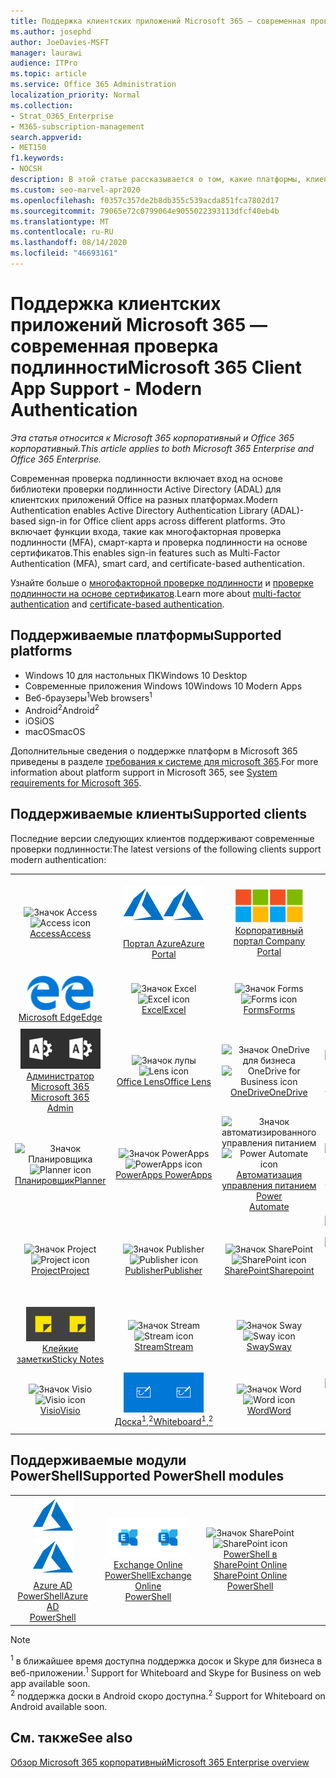 ```yaml
---
title: Поддержка клиентских приложений Microsoft 365 — современная проверка подлинности
ms.author: josephd
author: JoeDavies-MSFT
manager: laurawi
audience: ITPro
ms.topic: article
ms.service: Office 365 Administration
localization_priority: Normal
ms.collection:
- Strat_O365_Enterprise
- M365-subscription-management
search.appverid:
- MET150
f1.keywords:
- NOCSH
description: В этой статье рассказывается о том, какие платформы, клиенты и модули PowerShell поддерживают современные проверки подлинности для Microsoft 365.
ms.custom: seo-marvel-apr2020
ms.openlocfilehash: f0357c357de2b8db355c539acda851fca7802d17
ms.sourcegitcommit: 79065e72c0799064e9055022393113dfcf40eb4b
ms.translationtype: MT
ms.contentlocale: ru-RU
ms.lasthandoff: 08/14/2020
ms.locfileid: "46693161"
---
```

# <a name="microsoft-365-client-app-support---modern-authentication"></a><span data-ttu-id="7bb14-103">Поддержка клиентских приложений Microsoft 365 — современная проверка подлинности</span><span class="sxs-lookup"><span data-stu-id="7bb14-103">Microsoft 365 Client App Support - Modern Authentication</span></span>

<span data-ttu-id="7bb14-104">*Эта статья относится к Microsoft 365 корпоративный и Office 365 корпоративный.*</span><span class="sxs-lookup"><span data-stu-id="7bb14-104">*This article applies to both Microsoft 365 Enterprise and Office 365 Enterprise.*</span></span>

<span data-ttu-id="7bb14-105">Современная проверка подлинности включает вход на основе библиотеки проверки подлинности Active Directory (ADAL) для клиентских приложений Office на разных платформах.</span><span class="sxs-lookup"><span data-stu-id="7bb14-105">Modern Authentication enables Active Directory Authentication Library (ADAL)-based sign-in for Office client apps across different platforms.</span></span> <span data-ttu-id="7bb14-106">Это включает функции входа, такие как многофакторная проверка подлинности (MFA), смарт-карта и проверка подлинности на основе сертификатов.</span><span class="sxs-lookup"><span data-stu-id="7bb14-106">This enables sign-in features such as Multi-Factor Authentication (MFA), smart card, and certificate-based authentication.</span></span>

<span data-ttu-id="7bb14-107">Узнайте больше о [многофакторной проверке подлинности](https://docs.microsoft.com/azure/active-directory/authentication/multi-factor-authentication) и [проверке подлинности на основе сертификатов](https://docs.microsoft.com/azure/active-directory/active-directory-certificate-based-authentication-get-started).</span><span class="sxs-lookup"><span data-stu-id="7bb14-107">Learn more about [multi-factor authentication](https://docs.microsoft.com/azure/active-directory/authentication/multi-factor-authentication) and [certificate-based authentication](https://docs.microsoft.com/azure/active-directory/active-directory-certificate-based-authentication-get-started).</span></span>

## <a name="supported-platforms"></a><span data-ttu-id="7bb14-108">Поддерживаемые платформы</span><span class="sxs-lookup"><span data-stu-id="7bb14-108">Supported platforms</span></span>

 - <span data-ttu-id="7bb14-109">Windows 10 для настольных ПК</span><span class="sxs-lookup"><span data-stu-id="7bb14-109">Windows 10 Desktop</span></span>
 - <span data-ttu-id="7bb14-110">Современные приложения Windows 10</span><span class="sxs-lookup"><span data-stu-id="7bb14-110">Windows 10 Modern Apps</span></span>
 - <span data-ttu-id="7bb14-111">Веб-браузеры<sup>1</sup></span><span class="sxs-lookup"><span data-stu-id="7bb14-111">Web browsers<sup>1</sup></span></span>
 - <span data-ttu-id="7bb14-112">Android<sup>2</sup></span><span class="sxs-lookup"><span data-stu-id="7bb14-112">Android<sup>2</sup></span></span>
 - <span data-ttu-id="7bb14-113">iOS</span><span class="sxs-lookup"><span data-stu-id="7bb14-113">iOS</span></span>
 - <span data-ttu-id="7bb14-114">macOS</span><span class="sxs-lookup"><span data-stu-id="7bb14-114">macOS</span></span>

<span data-ttu-id="7bb14-115">Дополнительные сведения о поддержке платформ в Microsoft 365 приведены в разделе [требования к системе для microsoft 365](https://products.office.com/office-system-requirements).</span><span class="sxs-lookup"><span data-stu-id="7bb14-115">For more information about platform support in Microsoft 365, see [System requirements for Microsoft 365](https://products.office.com/office-system-requirements).</span></span>

## <a name="supported-clients"></a><span data-ttu-id="7bb14-116">Поддерживаемые клиенты</span><span class="sxs-lookup"><span data-stu-id="7bb14-116">Supported clients</span></span>

<span data-ttu-id="7bb14-117">Последние версии следующих клиентов поддерживают современные проверки подлинности:</span><span class="sxs-lookup"><span data-stu-id="7bb14-117">The latest versions of the following clients support modern authentication:</span></span>

| | | | | | |
|:---:|:---:|:---:|:---:|:---:|:---:|
| <span data-ttu-id="7bb14-118">![Значок Access](../media/o365-access-64x64.png)</span><span class="sxs-lookup"><span data-stu-id="7bb14-118">![Access icon](../media/o365-access-64x64.png)</span></span> <br> [<span data-ttu-id="7bb14-119">Access</span><span class="sxs-lookup"><span data-stu-id="7bb14-119">Access</span></span>](https://products.office.com/access) | <span data-ttu-id="7bb14-120">![Значок Azure](../media/o365-azure-64x64.png)</span><span class="sxs-lookup"><span data-stu-id="7bb14-120">![Azure icon](../media/o365-azure-64x64.png)</span></span> <br> [<span data-ttu-id="7bb14-121"><br>Портал Azure</span><span class="sxs-lookup"><span data-stu-id="7bb14-121">Azure <br> Portal </span></span>](https://azure.microsoft.com/features/azure-portal/) | <span data-ttu-id="7bb14-122">![Значок портала компании](../media/o365-microsoft-64x64.png)</span><span class="sxs-lookup"><span data-stu-id="7bb14-122">![Company portal icon](../media/o365-microsoft-64x64.png)</span></span> <br> [<span data-ttu-id="7bb14-123">Корпоративный <br> портал </span><span class="sxs-lookup"><span data-stu-id="7bb14-123">Company <br> Portal </span></span>](https://docs.microsoft.com/intune-user-help/sign-in-to-the-company-portal) | <span data-ttu-id="7bb14-124">![Значок delve](../media/o365-delve-64x64.png)</span><span class="sxs-lookup"><span data-stu-id="7bb14-124">![Delve icon](../media/o365-delve-64x64.png)</span></span> <br> [<span data-ttu-id="7bb14-125">Delve;</span><span class="sxs-lookup"><span data-stu-id="7bb14-125">Delve</span></span>](https://products.office.com/business/intelligent-search) | <span data-ttu-id="7bb14-126">![Значок Dynamics 365](../media/o365-dynamics365-64x64.png)</span><span class="sxs-lookup"><span data-stu-id="7bb14-126">![Dynamics 365 icon](../media/o365-dynamics365-64x64.png)</span></span> <br> [<span data-ttu-id="7bb14-127">Dynamics 365</span><span class="sxs-lookup"><span data-stu-id="7bb14-127">Dynamics 365</span></span>](https://dynamics.microsoft.com) 
| <span data-ttu-id="7bb14-128">![Значок пограничного сервера](../media/o365-edge-64x64.png)</span><span class="sxs-lookup"><span data-stu-id="7bb14-128">![Edge icon](../media/o365-edge-64x64.png)</span></span> <br> [<span data-ttu-id="7bb14-129">Microsoft Edge</span><span class="sxs-lookup"><span data-stu-id="7bb14-129">Edge</span></span>](https://www.microsoft.com/windows/microsoft-edge) | <span data-ttu-id="7bb14-130">![Значок Excel](../media/o365-excel-64x64.png)</span><span class="sxs-lookup"><span data-stu-id="7bb14-130">![Excel icon](../media/o365-excel-64x64.png)</span></span> <br> [<span data-ttu-id="7bb14-131">Excel</span><span class="sxs-lookup"><span data-stu-id="7bb14-131">Excel</span></span>](https://products.office.com/excel) | <span data-ttu-id="7bb14-132">![Значок Forms](../media/o365-forms-64x64.png)</span><span class="sxs-lookup"><span data-stu-id="7bb14-132">![Forms icon](../media/o365-forms-64x64.png)</span></span> <br> [<span data-ttu-id="7bb14-133">Forms</span><span class="sxs-lookup"><span data-stu-id="7bb14-133">Forms</span></span>](https://flow.microsoft.com/connectors/shared_microsoftforms/microsoft-forms/) | <span data-ttu-id="7bb14-134">![Значок Kaizala](../media/o365-kaizala-64x64.png)</span><span class="sxs-lookup"><span data-stu-id="7bb14-134">![Kaizala icon](../media/o365-kaizala-64x64.png)</span></span> <br> [<span data-ttu-id="7bb14-135">Kaizala</span><span class="sxs-lookup"><span data-stu-id="7bb14-135">Kaizala</span></span>](https://products.office.com/en/business/microsoft-kaizala) | <span data-ttu-id="7bb14-136">![Значок Office.com](../media/o365-office-64x64.png)</span><span class="sxs-lookup"><span data-stu-id="7bb14-136">![Office.com icon](../media/o365-office-64x64.png)</span></span> <br> [<span data-ttu-id="7bb14-137">Office.com</span><span class="sxs-lookup"><span data-stu-id="7bb14-137">Office.com</span></span>](https://www.office.com/) 
| <span data-ttu-id="7bb14-138">![Значок администратора Office 365](../media/o365-o365admin-64x64.png)</span><span class="sxs-lookup"><span data-stu-id="7bb14-138">![Office 365 Admin icon](../media/o365-o365admin-64x64.png)</span></span> <br> [<span data-ttu-id="7bb14-139">Администратор Microsoft 365 <br></span><span class="sxs-lookup"><span data-stu-id="7bb14-139">Microsoft 365 <br> Admin</span></span>](https://products.office.com/business/manage-office-365-admin-app) | <span data-ttu-id="7bb14-140">![Значок лупы](../media/o365-lens-64x64.png)</span><span class="sxs-lookup"><span data-stu-id="7bb14-140">![Lens icon](../media/o365-lens-64x64.png)</span></span> <br> [<span data-ttu-id="7bb14-141">Office Lens</span><span class="sxs-lookup"><span data-stu-id="7bb14-141">Office Lens</span></span>](https://www.microsoft.com/p/office-lens/9wzdncrfj3t8?activetab=pivot%3Aoverviewtab) | <span data-ttu-id="7bb14-142">![Значок OneDrive для бизнеса](../media/o365-OneDrive-64x64.png)</span><span class="sxs-lookup"><span data-stu-id="7bb14-142">![OneDrive for Business icon](../media/o365-OneDrive-64x64.png)</span></span> <br> [<span data-ttu-id="7bb14-143">OneDrive</span><span class="sxs-lookup"><span data-stu-id="7bb14-143">OneDrive</span></span>](https://products.office.com/onedrive-for-business/online-cloud-storage) |  <span data-ttu-id="7bb14-144">![Значок OneNote](../media/o365-OneNote-64x64.png)</span><span class="sxs-lookup"><span data-stu-id="7bb14-144">![OneNote icon](../media/o365-OneNote-64x64.png)</span></span> <br> [<span data-ttu-id="7bb14-145">OneNote</span><span class="sxs-lookup"><span data-stu-id="7bb14-145">OneNote</span></span>](https://products.office.com/onenote) | <span data-ttu-id="7bb14-146">![Значок Outlook](../media/o365-outlook-64x64.png)</span><span class="sxs-lookup"><span data-stu-id="7bb14-146">![Outlook icon](../media/o365-outlook-64x64.png)</span></span> <br> [<span data-ttu-id="7bb14-147">Outlook</span><span class="sxs-lookup"><span data-stu-id="7bb14-147">Outlook</span></span>](https://products.office.com/outlook) 
| <span data-ttu-id="7bb14-148">![Значок Планировщика](../media/o365-planner-64x64.png)</span><span class="sxs-lookup"><span data-stu-id="7bb14-148">![Planner icon](../media/o365-planner-64x64.png)</span></span> <br> [<span data-ttu-id="7bb14-149">Планировщик</span><span class="sxs-lookup"><span data-stu-id="7bb14-149">Planner</span></span>](https://products.office.com/business/task-management-software) | <span data-ttu-id="7bb14-150">![Значок PowerApps](../media/o365-powerapps-64x64.png)</span><span class="sxs-lookup"><span data-stu-id="7bb14-150">![PowerApps icon](../media/o365-powerapps-64x64.png)</span></span> <br> [<span data-ttu-id="7bb14-151">PowerApps </span><span class="sxs-lookup"><span data-stu-id="7bb14-151">PowerApps </span></span>](https://powerapps.microsoft.com) | <span data-ttu-id="7bb14-152">![Значок автоматизированного управления питанием](../media/o365-flow-64x64.png)</span><span class="sxs-lookup"><span data-stu-id="7bb14-152">![Power Automate icon](../media/o365-flow-64x64.png)</span></span> <br> [<span data-ttu-id="7bb14-153">Автоматизация управления питанием <br></span><span class="sxs-lookup"><span data-stu-id="7bb14-153">Power <br> Automate</span></span>](https://flow.microsoft.com) | <span data-ttu-id="7bb14-154">![Значок PowerBI](../media/o365-powerbi-64x64.png)</span><span class="sxs-lookup"><span data-stu-id="7bb14-154">![PowerBI icon](../media/o365-powerbi-64x64.png)</span></span> <br> [<span data-ttu-id="7bb14-155">Power BI</span><span class="sxs-lookup"><span data-stu-id="7bb14-155">Power BI</span></span>](https://powerbi.microsoft.com)| <span data-ttu-id="7bb14-156">![Значок PowerPoint](../media/o365-powerpoint-64x64.png)</span><span class="sxs-lookup"><span data-stu-id="7bb14-156">![PowerPoint icon](../media/o365-powerpoint-64x64.png)</span></span> <br> [<span data-ttu-id="7bb14-157">PowerPoint</span><span class="sxs-lookup"><span data-stu-id="7bb14-157">PowerPoint</span></span>](https://products.office.com/powerpoint) 
| <span data-ttu-id="7bb14-158">![Значок Project](../media/o365-project-64x64.png)</span><span class="sxs-lookup"><span data-stu-id="7bb14-158">![Project icon](../media/o365-project-64x64.png)</span></span> <br> [<span data-ttu-id="7bb14-159">Project</span><span class="sxs-lookup"><span data-stu-id="7bb14-159">Project</span></span>](https://products.office.com/project) | <span data-ttu-id="7bb14-160">![Значок Publisher](../media/o365-publisher-64x64.png)</span><span class="sxs-lookup"><span data-stu-id="7bb14-160">![Publisher icon](../media/o365-publisher-64x64.png)</span></span> <br> [<span data-ttu-id="7bb14-161">Publisher</span><span class="sxs-lookup"><span data-stu-id="7bb14-161">Publisher</span></span>](https://products.office.com/publisher) | <span data-ttu-id="7bb14-162">![Значок SharePoint](../media/o365-sharepoint-64x64.png)</span><span class="sxs-lookup"><span data-stu-id="7bb14-162">![SharePoint icon](../media/o365-sharepoint-64x64.png)</span></span> <br> [<span data-ttu-id="7bb14-163">SharePoint</span><span class="sxs-lookup"><span data-stu-id="7bb14-163">Sharepoint</span></span>](https://products.office.com/sharepoint) | <span data-ttu-id="7bb14-164">![Значок Skype для бизнеса](../media/o365-skypeforbusiness-64x64.png)</span><span class="sxs-lookup"><span data-stu-id="7bb14-164">![Skype for Business icon](../media/o365-skypeforbusiness-64x64.png)</span></span> <br> [<span data-ttu-id="7bb14-165">Skype для <br> бизнеса<sup>1</sup></span><span class="sxs-lookup"><span data-stu-id="7bb14-165">Skype for <br> Business<sup>1</sup></span></span>](https://www.skype.com/business/) | <span data-ttu-id="7bb14-166">![Значок StaffHub](../media/o365-staffhub-64x64.png)</span><span class="sxs-lookup"><span data-stu-id="7bb14-166">![StaffHub icon](../media/o365-staffhub-64x64.png)</span></span> <br> [<span data-ttu-id="7bb14-167">StaffHub</span><span class="sxs-lookup"><span data-stu-id="7bb14-167">StaffHub</span></span>](https://products.office.com/microsoft-staffhub/staff-scheduling-software)
| <span data-ttu-id="7bb14-168">![Значок клейких заметок](../media/o365-stickynotes-64x64.png)</span><span class="sxs-lookup"><span data-stu-id="7bb14-168">![Sticky Notes icon](../media/o365-stickynotes-64x64.png)</span></span> <br> [<span data-ttu-id="7bb14-169">Клейкие заметки</span><span class="sxs-lookup"><span data-stu-id="7bb14-169">Sticky Notes</span></span>](https://www.microsoft.com/p/microsoft-sticky-notes/9nblggh4qghw) | <span data-ttu-id="7bb14-170">![Значок Stream](../media/o365-stream-64x64.png)</span><span class="sxs-lookup"><span data-stu-id="7bb14-170">![Stream icon](../media/o365-stream-64x64.png)</span></span> <br> [<span data-ttu-id="7bb14-171">Stream</span><span class="sxs-lookup"><span data-stu-id="7bb14-171">Stream</span></span>](https://stream.microsoft.com) | <span data-ttu-id="7bb14-172">![Значок Sway](../media/o365-sway-64x64.png)</span><span class="sxs-lookup"><span data-stu-id="7bb14-172">![Sway icon](../media/o365-sway-64x64.png)</span></span> <br> [<span data-ttu-id="7bb14-173">Sway</span><span class="sxs-lookup"><span data-stu-id="7bb14-173">Sway</span></span>](https://sway.com) | <span data-ttu-id="7bb14-174">![Значок Teams](../media/o365-teams-64x64.png)</span><span class="sxs-lookup"><span data-stu-id="7bb14-174">![Teams icon](../media/o365-teams-64x64.png)</span></span> <br> [<span data-ttu-id="7bb14-175">Teams</span><span class="sxs-lookup"><span data-stu-id="7bb14-175">Teams</span></span>](https://products.office.com/microsoft-teams/group-chat-software) | <span data-ttu-id="7bb14-176">![Значок "to do"](../media/o365-todo-64x64.png)</span><span class="sxs-lookup"><span data-stu-id="7bb14-176">![To Do icon](../media/o365-todo-64x64.png)</span></span> <br> [<span data-ttu-id="7bb14-177">To-Do</span><span class="sxs-lookup"><span data-stu-id="7bb14-177">To Do</span></span>](https://todo.microsoft.com) 
| <span data-ttu-id="7bb14-178">![Значок Visio](../media/o365-visio-64x64.png)</span><span class="sxs-lookup"><span data-stu-id="7bb14-178">![Visio icon](../media/o365-visio-64x64.png)</span></span> <br> [<span data-ttu-id="7bb14-179">Visio</span><span class="sxs-lookup"><span data-stu-id="7bb14-179">Visio</span></span>](https://products.office.com/visio/flowchart-software) | <span data-ttu-id="7bb14-180">![Значок Доски](../media/o365-whiteboard-64x64.png)</span><span class="sxs-lookup"><span data-stu-id="7bb14-180">![Whiteboard icon](../media/o365-whiteboard-64x64.png)</span></span> <br> [<span data-ttu-id="7bb14-181">Доска<sup>1</sup>,<sup>2</sup></span><span class="sxs-lookup"><span data-stu-id="7bb14-181">Whiteboard<sup>1</sup>,<sup>2</sup></span></span>](https://whiteboard.microsoft.com/) | <span data-ttu-id="7bb14-182">![Значок Word](../media/o365-word-64x64.png)</span><span class="sxs-lookup"><span data-stu-id="7bb14-182">![Word icon](../media/o365-word-64x64.png)</span></span> <br> [<span data-ttu-id="7bb14-183">Word</span><span class="sxs-lookup"><span data-stu-id="7bb14-183">Word</span></span>](https://products.office.com/word) | <span data-ttu-id="7bb14-184">![Значок Yammer](../media/o365-yammer-64x64.png)</span><span class="sxs-lookup"><span data-stu-id="7bb14-184">![Yammer icon](../media/o365-yammer-64x64.png)</span></span> <br> [<span data-ttu-id="7bb14-185">Yammer</span><span class="sxs-lookup"><span data-stu-id="7bb14-185">Yammer</span></span>](https://products.office.com/yammer/yammer-overview) | <span data-ttu-id="7bb14-186">![Значок Yammer](../media/o365-yammer-64x64.png)</span><span class="sxs-lookup"><span data-stu-id="7bb14-186">![Yammer icon](../media/o365-yammer-64x64.png)</span></span> <br> [<span data-ttu-id="7bb14-187">Уведомление об Yammer <br></span><span class="sxs-lookup"><span data-stu-id="7bb14-187">Yammer <br> Notifier</span></span>](https://products.office.com/yammer/yammer-overview) |  |

## <a name="supported-powershell-modules"></a><span data-ttu-id="7bb14-188">Поддерживаемые модули PowerShell</span><span class="sxs-lookup"><span data-stu-id="7bb14-188">Supported PowerShell modules</span></span>

| | | | | | |
|:---:|:---:|:---:|:---:|:---:|:---:|
| <span data-ttu-id="7bb14-189">![Значок Azure](../media/o365-azure-64x64.png)</span><span class="sxs-lookup"><span data-stu-id="7bb14-189">![Azure icon](../media/o365-azure-64x64.png)</span></span> <br> [<span data-ttu-id="7bb14-190">Azure AD <br> PowerShell</span><span class="sxs-lookup"><span data-stu-id="7bb14-190">Azure AD <br> PowerShell</span></span>](https://docs.microsoft.com/powershell/azure/active-directory/overview?view=azureadps-2.0) | <span data-ttu-id="7bb14-191">![Значок Exchange](../media/o365-exchange-64x64.png)</span><span class="sxs-lookup"><span data-stu-id="7bb14-191">![Exchange icon](../media/o365-exchange-64x64.png)</span></span> <br> [<span data-ttu-id="7bb14-192">Exchange Online <br> PowerShell</span><span class="sxs-lookup"><span data-stu-id="7bb14-192">Exchange Online <br> PowerShell</span></span>](https://docs.microsoft.com/powershell/exchange/exchange-online/exchange-online-powershell?view=exchange-ps) | <span data-ttu-id="7bb14-193">![Значок SharePoint](../media/o365-sharepoint-64x64.png)</span><span class="sxs-lookup"><span data-stu-id="7bb14-193">![SharePoint icon](../media/o365-sharepoint-64x64.png)</span></span> <br> [<span data-ttu-id="7bb14-194">PowerShell в SharePoint Online <br></span><span class="sxs-lookup"><span data-stu-id="7bb14-194">SharePoint Online <br> PowerShell</span></span>](https://docs.microsoft.com/powershell/sharepoint/sharepoint-online/connect-sharepoint-online)

> [!NOTE]
> <span data-ttu-id="7bb14-195"><sup>1</sup> в ближайшее время доступна поддержка досок и Skype для бизнеса в веб-приложении.</span><span class="sxs-lookup"><span data-stu-id="7bb14-195"><sup>1</sup> Support for Whiteboard and Skype for Business on web app available soon.</span></span> <br>
> <span data-ttu-id="7bb14-196"><sup>2</sup> поддержка доски в Android скоро доступна.</span><span class="sxs-lookup"><span data-stu-id="7bb14-196"><sup>2</sup> Support for Whiteboard on Android available soon.</span></span>

## <a name="see-also"></a><span data-ttu-id="7bb14-197">См. также</span><span class="sxs-lookup"><span data-stu-id="7bb14-197">See also</span></span>

[<span data-ttu-id="7bb14-198">Обзор Microsoft 365 корпоративный</span><span class="sxs-lookup"><span data-stu-id="7bb14-198">Microsoft 365 Enterprise overview</span></span>](microsoft-365-overview.md)
